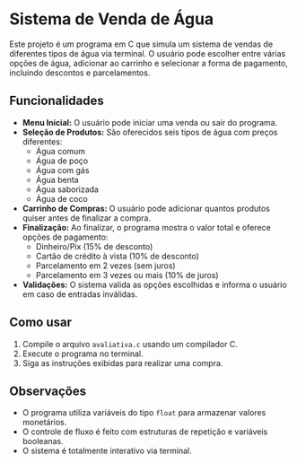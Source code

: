 # Sistema de Venda de Água

Este projeto é um programa em C que simula um sistema de vendas de diferentes tipos de água via terminal. O usuário pode escolher entre várias opções de água, adicionar ao carrinho e selecionar a forma de pagamento, incluindo descontos e parcelamentos.

## Funcionalidades

- **Menu Inicial:** O usuário pode iniciar uma venda ou sair do programa.
- **Seleção de Produtos:** São oferecidos seis tipos de água com preços diferentes:
  - Água comum
  - Água de poço
  - Água com gás
  - Água benta
  - Água saborizada
  - Água de coco
- **Carrinho de Compras:** O usuário pode adicionar quantos produtos quiser antes de finalizar a compra.
- **Finalização:** Ao finalizar, o programa mostra o valor total e oferece opções de pagamento:
  - Dinheiro/Pix (15% de desconto)
  - Cartão de crédito à vista (10% de desconto)
  - Parcelamento em 2 vezes (sem juros)
  - Parcelamento em 3 vezes ou mais (10% de juros)
- **Validações:** O sistema valida as opções escolhidas e informa o usuário em caso de entradas inválidas.

## Como usar

1. Compile o arquivo `avaliativa.c` usando um compilador C.
2. Execute o programa no terminal.
3. Siga as instruções exibidas para realizar uma compra.

## Observações

- O programa utiliza variáveis do tipo `float` para armazenar valores monetários.
- O controle de fluxo é feito com estruturas de repetição e variáveis booleanas.
- O sistema é totalmente interativo via terminal.

